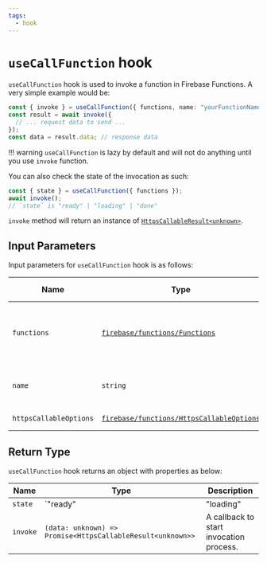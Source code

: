 ```yaml
---
tags:
  - hook
---
```


# `useCallFunction` hook

`useCallFunction` hook is used to invoke a function in Firebase Functions. A very simple example would be:

```typescript
const { invoke } = useCallFunction({ functions, name: "yourFunctionName" });
const result = await invoke({
  // ... request data to send ...
});
const data = result.data; // response data
```

!!! warning
    `useCallFunction` is lazy by default and will not do anything until you use `invoke` function.

You can also check the state of the invocation as such:

```typescript
const { state } = useCallFunction({ functions });
await invoke();
// `state` is "ready" | "loading" | "done"
```

`invoke` method will return an instance of [`HttpsCallableResult<unknown>`][HttpsCallableResultRefDoc].

## Input Parameters

Input parameters for `useCallFunction` hook is as follows:

| Name | Type | Description | Required | Default Value |
|---|---|---|---|---|
| `functions` | [`firebase/functions/Functions`][FunctionsRefDoc] | Reference to the Firebase Functions service instance. | ✅ | - |
| `name` | `string` | The name of the function to be called. | ✅ | - |
| `httpsCallableOptions` | [`firebase/functions/HttpsCallableOptions`][HttpsCallableOptionsRefDoc] | The options for callable. | ❌ | `undefined` |

## Return Type

`useCallFunction` hook returns an object with properties as below:

| Name | Type | Description |
|---|---|---|
| `state` | `"ready" | "loading" | "done"` | The state of the invocation process. |
| `invoke` | `(data: unknown) => Promise<HttpsCallableResult<unknown>>` | A callback to start invocation process. |

[FunctionsRefDoc]: https://firebase.google.com/docs/reference/js/functions.functions
[HttpsCallableOptionsRefDoc]: https://firebase.google.com/docs/reference/js/functions.httpscallableoptions
[HttpsCallableResultRefDoc]: https://firebase.google.com/docs/reference/js/functions.httpscallableresult
